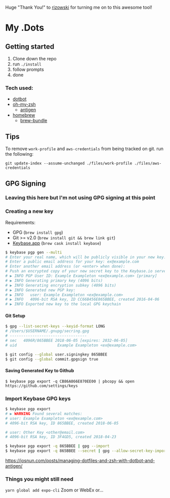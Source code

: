Huge "Thank You!" to [rizowski](https://github.com/rizowski) for turning me on to this awesome tool!

# My .Dots

## Getting started

1. Clone down the repo
1. run `./install`
1. follow prompts
1. done

### Tech used:

- [dotbot](https://github.com/anishathalye/dotbot)
- [oh-my-zsh](https://github.com/ohmyzsh/ohmyzsh)
  - [antigen](https://github.com/zsh-users/antigen)
- [homebrew](https://brew.sh)
  - [brew-bundle](https://github.com/Homebrew/homebrew-bundle)

## Tips

To remove `work-profile` and `aws-credentials` from being tracked on git. run the following:

```shell
git update-index --assume-unchanged ./files/work-profile ./files/aws-credentials
```

## GPG Signing
### Leaving this here but I'm not using GPG signing at this point

### Creating a new key

Requirements:

- GPG (`brew install gpg`)
- Git >= v2.0 (`brew install git && brew link git`)
- [Keybase.app](https://keybase.io/) (`brew cask install keybase`)

```sh
$ keybase pgp gen --multi
# Enter your real name, which will be publicly visible in your new key: Example Exampleton
# Enter a public email address for your key: ex@example.com
# Enter another email address (or <enter> when done):
# Push an encrypted copy of your new secret key to the Keybase.io server? [Y/n] Y
# ▶ INFO PGP User ID: Example Exampleton <ex@example.com> [primary]
# ▶ INFO Generating primary key (4096 bits)
# ▶ INFO Generating encryption subkey (4096 bits)
# ▶ INFO Generated new PGP key:
# ▶ INFO   user: Example Exampleton <ex@example.com>
# ▶ INFO   4096-bit RSA key, ID CC66B456E865BBEE, created 2016-04-06
# ▶ INFO Exported new key to the local GPG keychain
```

#### Git Setup

```sh
$ gpg --list-secret-keys --keyid-format LONG
# /Users/$USERNAME/.gnupg/secring.gpg
# ----------------------------------
# sec   4096R/865BBEE 2018-06-05 [expires: 2032-06-05]
# uid                  Example Exampleton <ex@example.com>

$ git config --global user.signingkey 865BBEE
$ git config --global commit.gpgsign true
```

#### Saving Generated Key to Github

```
$ keybase pgp export -q CB86A866E870EE00 | pbcopy && open https://github.com/settings/keys
```

### Import Keybase GPG keys

```sh
$ keybase pgp export
# ▶ WARNING Found several matches:
# user: Example Exampleton <ex@example.com>
# 4096-bit RSA key, ID 865BBEE, created 2018-06-05

# user: Other Key <other@email.com>
# 4096-bit RSA key, ID 3F4GD5, created 2018-04-23

$ keybase pgp export -q 865BBEE | gpg --import
$ keybase pgp export -q 865BBEE --secret | gpg --allow-secret-key-import --import
```

https://josnun.com/posts/managing-dotfiles-and-zsh-with-dotbot-and-antigen/

### Things you might still need
`yarn global add expo-cli`
Zoom or WebEx or...

